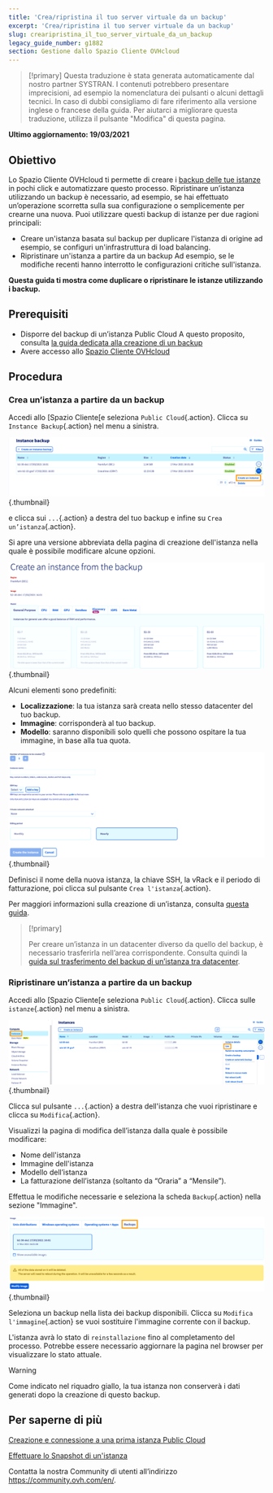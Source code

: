 ```yaml
---
title: 'Crea/ripristina il tuo server virtuale da un backup'
excerpt: 'Crea/ripristina il tuo server virtuale da un backup'
slug: crearipristina_il_tuo_server_virtuale_da_un_backup
legacy_guide_number: g1882
section: Gestione dallo Spazio Cliente OVHcloud
---
```


> [!primary]
> Questa traduzione è stata generata automaticamente dal nostro partner SYSTRAN. I contenuti potrebbero presentare imprecisioni, ad esempio la nomenclatura dei pulsanti o alcuni dettagli tecnici. In caso di dubbi consigliamo di fare riferimento alla versione inglese o francese della guida. Per aiutarci a migliorare questa traduzione, utilizza il pulsante "Modifica" di questa pagina.
>

**Ultimo aggiornamento: 19/03/2021**

## Obiettivo

Lo Spazio Cliente OVHcloud ti permette di creare i [backup delle tue istanze](../effettuare-snapshot-di-un-istanza/) in pochi click e automatizzare questo processo.
Ripristinare un’istanza utilizzando un backup è necessario, ad esempio, se hai effettuato un’operazione scorretta sulla sua configurazione o semplicemente per crearne una nuova. Puoi utilizzare questi backup di istanze per due ragioni principali:

- Creare un'istanza basata sul backup per duplicare l'istanza di origine ad esempio, se configuri un'infrastruttura di load balancing.
- Ripristinare un'istanza a partire da un backup Ad esempio, se le modifiche recenti hanno interrotto le configurazioni critiche sull'istanza.

**Questa guida ti mostra come duplicare o ripristinare le istanze utilizzando i backup.**

## Prerequisiti

- Disporre del backup di un’istanza Public Cloud A questo proposito, consulta [la guida dedicata alla creazione di un backup](../effettuare-snapshot-di-un-istanza/)
- Avere accesso allo [Spazio Cliente OVHcloud](https://www.ovh.com/auth/?action=gotomanager&from=https://www.ovh.it/&ovhSubsidiary=it)

## Procedura

### Crea un’istanza a partire da un backup

Accedi allo [Spazio Cliente[e seleziona `Public Cloud`{.action}. Clicca su `Instance Backup`{.action} nel menu a sinistra.

![public-cloud-instance-backup](images/restorebackup01.png){.thumbnail}

e clicca sui `...`{.action} a destra del tuo backup e infine su `Crea un’istanza`{.action}.

Si apre una versione abbreviata della pagina di creazione dell'istanza nella quale è possibile modificare alcune opzioni.

![public-cloud-instance-backup](images/restorebackup02.png){.thumbnail}

Alcuni elementi sono predefiniti:

- **Localizzazione**: la tua istanza sarà creata nello stesso datacenter del tuo backup.
- **Immagine**: corrisponderà al tuo backup.
- **Modello**: saranno disponibili solo quelli che possono ospitare la tua immagine, in base alla tua quota.

![public-cloud-instance-backup](images/restorebackup03.png){.thumbnail}

Definisci il nome della nuova istanza, la chiave SSH, la vRack e il periodo di fatturazione, poi clicca sul pulsante `Crea l'istanza`{.action}.

Per maggiori informazioni sulla creazione di un’istanza, consulta [questa guida](../crea_unistanza_dallo_spazio_cliente_ovh/).

> [!primary]
>
> Per creare un’istanza in un datacenter diverso da quello del backup, è necessario trasferirla nell’area corrispondente. Consulta quindi la [guida sul trasferimento del backup di un’istanza tra datacenter](../trasferisci_il_backup_di_unistanza_da_un_datacenter_a_un_altro/).
>

### Ripristinare un’istanza a partire da un backup

Accedi allo [Spazio Cliente[e seleziona `Public Cloud`{.action}. Clicca sulle `istanze`{.action} nel menu a sinistra.

![public-cloud-instance-backup](images/restorebackup04.png){.thumbnail}

Clicca sul pulsante `...`{.action} a destra dell'istanza che vuoi ripristinare e clicca su `Modifica`{.action}.

Visualizzi la pagina di modifica dell’istanza dalla quale è possibile modificare:

- Nome dell'istanza
- Immagine dell'istanza
- Modello dell’istanza
- La fatturazione dell’istanza (soltanto da “Oraria” a “Mensile”).

Effettua le modifiche necessarie e seleziona la scheda `Backup`{.action} nella sezione "Immagine".

![public-cloud-instance-backup](images/restorebackup05.png){.thumbnail}

Seleziona un backup nella lista dei backup disponibili. Clicca su `Modifica l'immagine`{.action} se vuoi sostituire l'immagine corrente con il backup.

L'istanza avrà lo stato di `reinstallazione` fino al completamento del processo. Potrebbe essere necessario aggiornare la pagina nel browser per visualizzare lo stato attuale.

> [!warning]
>
> Come indicato nel riquadro giallo, la tua istanza non conserverà i dati generati dopo la creazione di questo backup.
>

## Per saperne di più

[Creazione e connessione a una prima istanza Public Cloud](../come_utilizzare_la_tua_istanza_public_cloud/)

[Effettuare lo Snapshot di un'istanza](../effettuare-snapshot-di-un-istanza/)

Contatta la nostra Community di utenti all’indirizzo <https://community.ovh.com/en/>.

